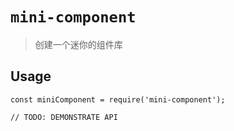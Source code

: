 # `mini-component`

> 创建一个迷你的组件库

## Usage

```
const miniComponent = require('mini-component');

// TODO: DEMONSTRATE API
```
